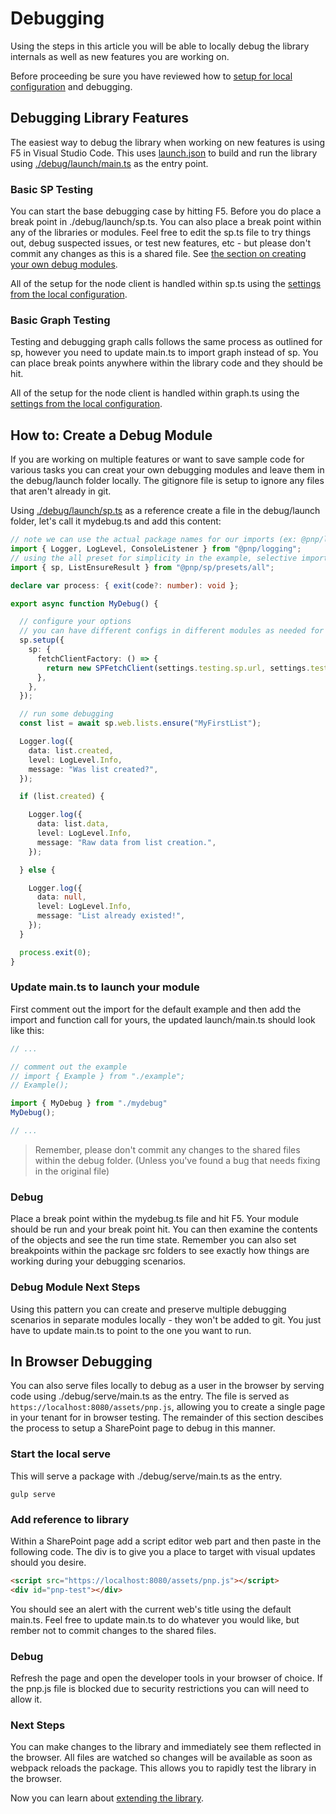 # Debugging

Using the steps in this article you will be able to locally debug the library internals as well as new features you are working on.

Before proceeding be sure you have reviewed how to [setup for local configuration](./local-debug-configuration.md) and debugging.

## Debugging Library Features

The easiest way to debug the library when working on new features is using F5 in Visual Studio Code. This uses [launch.json](https://github.com/pnp/pnpjs/blob/master/.vscode/launch.json) to build and run the library using [./debug/launch/main.ts](https://github.com/pnp/pnpjs/blob/master/debug/launch/main.ts) as the entry point.

### Basic SP Testing

You can start the base debugging case by hitting F5. Before you do place a break point in ./debug/launch/sp.ts. You can also place a break point within any of the libraries or modules. Feel free to edit the sp.ts file to try things out, debug suspected issues, or test new features, etc - but please don't commit any changes as this is a shared file. See [the section on creating your own debug modules](#how-to-create-a-debug-module).

All of the setup for the node client is handled within sp.ts using the [settings from the local configuration](./local-debug-configuration.md).

### Basic Graph Testing

Testing and debugging graph calls follows the same process as outlined for sp, however you need to update main.ts to import graph instead of sp. You can place break points anywhere within the library code and they should be hit.

All of the setup for the node client is handled within graph.ts using the [settings from the local configuration](./local-debug-configuration.md).

## How to: Create a Debug Module

If you are working on multiple features or want to save sample code for various tasks you can creat your own debugging modules and leave them in the debug/launch folder locally. The gitignore file is setup to ignore any files that aren't already in git.

Using [./debug/launch/sp.ts](https://github.com/pnp/pnpjs/blob/master/debug/launch/sp.ts) as a reference create a file in the debug/launch folder, let's call it mydebug.ts and add this content:

```TypeScript
// note we can use the actual package names for our imports (ex: @pnp/logging)
import { Logger, LogLevel, ConsoleListener } from "@pnp/logging";
// using the all preset for simplicity in the example, selective imports work as expected
import { sp, ListEnsureResult } from "@pnp/sp/presets/all";

declare var process: { exit(code?: number): void };

export async function MyDebug() {

  // configure your options
  // you can have different configs in different modules as needed for your testing/dev work
  sp.setup({
    sp: {
      fetchClientFactory: () => {
        return new SPFetchClient(settings.testing.sp.url, settings.testing.sp.id, settings.testing.sp.secret);
      },
    },
  });

  // run some debugging
  const list = await sp.web.lists.ensure("MyFirstList");

  Logger.log({
    data: list.created,
    level: LogLevel.Info,
    message: "Was list created?",
  });

  if (list.created) {

    Logger.log({
      data: list.data,
      level: LogLevel.Info,
      message: "Raw data from list creation.",
    });

  } else {

    Logger.log({
      data: null,
      level: LogLevel.Info,
      message: "List already existed!",
    });
  }

  process.exit(0);
}
```

### Update main.ts to launch your module

First comment out the import for the default example and then add the import and function call for yours, the updated launch/main.ts should look like this:

```TypeScript
// ...

// comment out the example
// import { Example } from "./example";
// Example();

import { MyDebug } from "./mydebug"
MyDebug();

// ...
```

> Remember, please don't commit any changes to the shared files within the debug folder. (Unless you've found a bug that needs fixing in the original file)

### Debug

Place a break point within the mydebug.ts file and hit F5. Your module should be run and your break point hit. You can then examine the contents of the objects and see the run time state. Remember you can also set breakpoints within the package src folders to see exactly how things are working during your debugging scenarios.

### Debug Module Next Steps

Using this pattern you can create and preserve multiple debugging scenarios in separate modules locally - they won't be added to git. You just have to update main.ts to point to the one you want to run.

## In Browser Debugging

You can also serve files locally to debug as a user in the browser by serving code using ./debug/serve/main.ts as the entry. The file is served as `https://localhost:8080/assets/pnp.js`, allowing you to create a single page in your tenant for in browser testing. The remainder of this section descibes the process to setup a SharePoint page to debug in this manner.

### Start the local serve

This will serve a package with ./debug/serve/main.ts as the entry.

`gulp serve`

### Add reference to library

Within a SharePoint page add a script editor web part and then paste in the following code. The div is to give you a place to target with visual updates should you desire.

```HTML
<script src="https://localhost:8080/assets/pnp.js"></script>
<div id="pnp-test"></div>
```

You should see an alert with the current web's title using the default main.ts. Feel free to update main.ts to do whatever you would like, but rember not to commit changes to the shared files.

### Debug

Refresh the page and open the developer tools in your browser of choice. If the pnp.js file is blocked due to security restrictions you can will need to allow it.


### Next Steps

You can make changes to the library and immediately see them reflected in the browser. All files are watched so changes will be available as soon as webpack reloads the package. This allows you to rapidly test the library in the browser.

Now you can learn about [extending the library](./extending-the-library.md).

